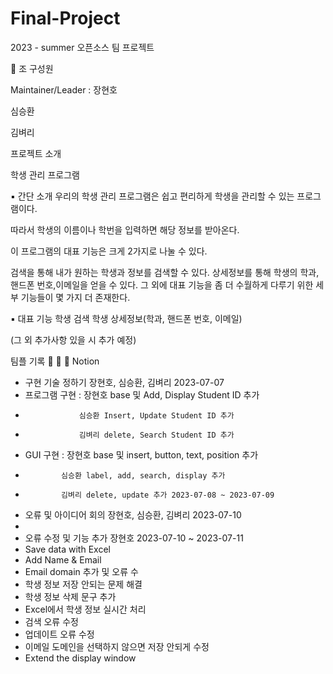 # Final-Project
2023 - summer 오픈소스 팀 프로젝트

📍 조 구성원

Maintainer/Leader : 장현호

심승환

김벼리

프로젝트 소개

학생 관리 프로그램

▪️ 간단 소개 우리의 학생 관리 프로그램은 쉽고 편리하게 학생을 관리할 수 있는 프로그램이다.

따라서 학생의 이름이나 학번을 입력하면 해당 정보를 받아온다.

이 프로그램의 대표 기능은 크게 2가지로 나눌 수 있다.

검색을 통해 내가 원하는 학생과 정보를 검색할 수 있다. 상세정보를 통해 학생의 학과, 핸드폰 번호,이메일을 얻을 수 있다. 그 외에 대표 기능을 좀 더 수월하게 다루기 위한 세부 기능들이 몇 가지 더 존재한다.

▪️ 대표 기능 학생 검색 학생 상세정보(학과, 핸드폰 번호, 이메일)

(그 외 추가사항 있을 시 추가 예정)

팀플 기록 📅 📄 👧 Notion

- 구현 기술 정하기 장현호, 심승환, 김벼리 2023-07-07
- 프로그램 구현 : 장현호 base 및 Add, Display Student ID 추가
-                 심승환 Insert, Update Student ID 추가
-                 김벼리 delete, Search Student ID 추가
- GUI 구현 : 장현호 base 및 insert, button, text, position 추가
-             심승환 label, add, search, display 추가
-             김벼리 delete, update 추가 2023-07-08 ~ 2023-07-09
- 오류 및 아이디어 회의 장현호, 심승환, 김벼리 2023-07-10
- 
- 오류 수정 및 기능 추가 장현호 2023-07-10 ~ 2023-07-11
- Save data with Excel
- Add Name & Email
- Email domain 추가 및 오류 수
- 학생 정보 저장 안되는 문제 해결
- 학생 정보 삭제 문구 추가
- Excel에서 학생 정보 실시간 처리
- 검색 오류 수정
- 업데이트 오류 수정
- 이메일 도메인을 선택하지 않으면 저장 안되게 수정
- Extend the display window
